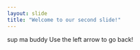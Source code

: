 ```yaml
---
layout: slide
title: "Welcome to our second slide!"
---
```

sup ma buddy
Use the left arrow to go back!
